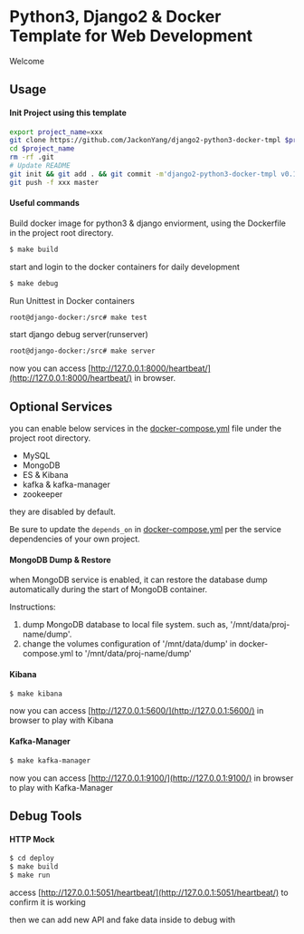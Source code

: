 # Python3, Django2 & Docker Template for Web Development

Welcome

## Usage

#### Init Project using this template

```bash
export project_name=xxx
git clone https://github.com/JackonYang/django2-python3-docker-tmpl $project_name
cd $project_name
rm -rf .git
# Update README
git init && git add . && git commit -m'django2-python3-docker-tmpl v0.1'
git push -f xxx master
```

#### Useful commands

Build docker image for python3 & django enviorment, using the Dockerfile in the project root directory.

```bash
$ make build
```

start and login to the docker containers for daily development

```bash
$ make debug
```

Run Unittest in Docker containers

```bash
root@django-docker:/src# make test
```

start django debug server(runserver)

```bash
root@django-docker:/src# make server
```

now you can access [http://127.0.0.1:8000/heartbeat/](http://127.0.0.1:8000/heartbeat/) in browser.


## Optional Services

you can enable below services in the [docker-compose.yml](docker-compose.yml) file under the project root directory.

- MySQL
- MongoDB
- ES & Kibana
- kafka & kafka-manager
- zookeeper

they are disabled by default.

Be sure to update the `depends_on` in [docker-compose.yml](docker-compose.yml) per the service dependencies of your own project.


#### MongoDB Dump & Restore

when MongoDB service is enabled,
it can restore the database dump automatically during the start of MongoDB container.

Instructions:

1. dump MongoDB database to local file system. such as, '/mnt/data/proj-name/dump'.
2. change the volumes configuration of '/mnt/data/dump' in docker-compose.yml to '/mnt/data/proj-name/dump'


#### Kibana

```bash
$ make kibana
```

now you can access [http://127.0.0.1:5600/](http://127.0.0.1:5600/) in browser to play with Kibana


#### Kafka-Manager

```bash
$ make kafka-manager
```

now you can access [http://127.0.0.1:9100/](http://127.0.0.1:9100/) in browser to play with Kafka-Manager


## Debug Tools

#### HTTP Mock

```bash
$ cd deploy
$ make build
$ make run
```

access [http://127.0.0.1:5051/heartbeat/](http://127.0.0.1:5051/heartbeat/) to confirm it is working


then we can add new API and fake data inside to debug with
